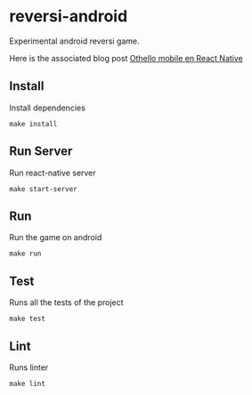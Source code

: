 # reversi-android

Experimental android reversi game.

Here is the associated blog post [Othello mobile en React Native](https://marmelab.com/blog/2016/11/30/othello-mobile-en-react-native.html)

## Install

Install dependencies

```
make install
```

## Run Server

Run react-native server

```
make start-server
```

## Run

Run the game on android

```
make run
```

## Test

Runs all the tests of the project

```
make test
```

## Lint

Runs linter

```
make lint
```
